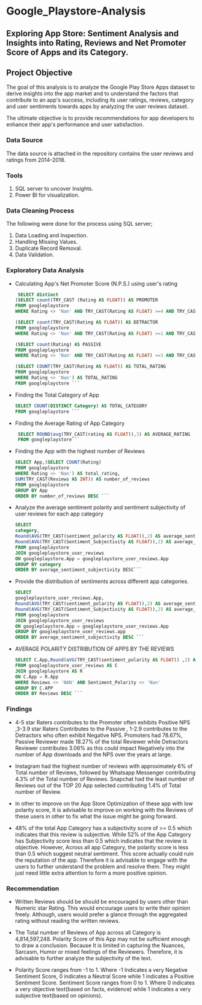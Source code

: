 # Google_Playstore-Analysis
## Exploring App Store: Sentiment Analysis and Insights into Rating, Reviews and Net Promoter Score of Apps and its Category.
## Project Objective
The goal of this analysis is  to analyze the Google Play Store Apps dataset to derive insights into the app market and  to understand the factors that contribute to an app's success, including its user ratings, reviews, category and user sentiments towards apps by analyzing the user reviews dataset.  

The ultimate objective is to provide recommendations for app developers to enhance their app's performance and user satisfaction.

### Data Source 
The data source is attached in the repository contains the user reviews and ratings from 2014-2018.

### Tools
1. SQL server to uncover Insights.
2. Power BI for visualization.

### Data Cleaning Process
The following were done for the process using SQL server;

1. Data Loading and Inspection.
2. Handling Missing Values.
3. Duplicate Record Removal.
4. Data Validation.

### Exploratory Data Analysis
- Calculating App's Net Promoter Score (N.P.S.) using user's rating
   
   ``` sql
    SELECT distinct
   (SELECT count(TRY_CAST (Rating AS FLOAT)) AS PROMOTER
   FROM googleplaystore 
   WHERE Rating <> 'Nan' AND TRY_CAST(Rating AS FLOAT) >=4 AND TRY_CAST(Rating AS FLOAT) <=5 ) AS PROMOTER,

   (SELECT count(TRY_CAST(Rating AS FLOAT)) AS DETRACTOR
   FROM googleplaystore 
   WHERE Rating <> 'Nan' AND TRY_CAST(Rating AS FLOAT) >=1 AND TRY_CAST(Rating AS FLOAT) <=2.9) AS DETRACTOR,

   (SELECT count(Rating) AS PASSIVE
   FROM googleplaystore 
   WHERE Rating <> 'Nan' AND TRY_CAST(Rating AS FLOAT) >=3 AND TRY_CAST(Rating AS FLOAT) <=3.9) AS PASSIVE,

   (SELECT COUNT(TRY_CAST(Rating AS FLOAT)) AS TOTAL_RATING
   FROM googleplaystore 
   WHERE Rating <> 'Nan') AS TOTAL_RATING
   FROM googleplaystore ```

- Finding the Total Category of App
   ``` sql
   SELECT COUNT(DISTINCT Category) AS TOTAL_CATEGORY
   FROM googleplaystore ```

- Finding the Average Rating of App Category
  ``` sql
   SELECT ROUND(avg(TRY_CAST(rating AS FLOAT)),3) AS AVERAGE_RATING
   FROM googleplaystore```

- Finding the App with the highest number of Reviews
  ``` sql
  SELECT App,(SELECT COUNT(Rating)
  FROM googleplaystore 
  WHERE Rating <> 'Nan') AS total_rating,
  SUM(TRY_CAST(Reviews AS INT)) AS number_of_reviews
  FROM googleplaystore
  GROUP BY App
  ORDER BY number_of_reviews DESC ```

- Analyze the average sentiment polarity and sentiment subjectivity of user reviews for each app category
  ``` sql
  SELECT 
  category,
  Round(AVG(TRY_CAST(sentiment_polarity AS FLOAT)),2) AS average_sentiment_polarity,
  Round(AVG(TRY_CAST(Sentiment_Subjectivity AS FLOAT)),2) AS average_sentiment_subjectivity
  FROM googleplaystore
  JOIN googleplaystore_user_reviews
  ON googleplaystore.App = googleplaystore_user_reviews.App
  GROUP BY category
  ORDER BY average_sentiment_subjectivity DESC```
  
- Provide the distribution of sentiments across different app categories.
  ``` sql
  SELECT 
  googleplaystore_user_reviews.App,
  Round(AVG(TRY_CAST(sentiment_polarity AS FLOAT)),2) AS average_sentiment_polarity,
  Round(AVG(TRY_CAST(Sentiment_Subjectivity AS FLOAT)),2) AS average_sentiment_subjectivity
  FROM googleplaystore
  JOIN googleplaystore_user_reviews
  ON googleplaystore.App = googleplaystore_user_reviews.App
  GROUP BY googleplaystore_user_reviews.app
  ORDER BY average_sentiment_subjectivity DESC ```

- AVERAGE POLARITY DISTRIBUTION OF APPS BY THE REVIEWS
  ``` sql
  SELECT C.App,Round(aVG(TRY_CAST(sentiment_polarity AS FLOAT)) ,2) AS Average_polarity,SUM(TRY_CAST(Reviews AS BIGINT)) AS Reviews
  FROM googleplaystore_user_reviews AS C
  JOIN googleplaystore AS R
  ON C.App = R.App
  WHERE Reviews <> 'NAN' AND Sentiment_Polarity <> 'Nan'
  GROUP BY C.APP
  ORDER BY Reviews DESC ```

### Findings
- 4-5 star Raters contributes to the Promoter often exhibits Positive NPS ,3-3.9 star Raters Contributes to the Passive , 1-2.9 contributes to the Detractors who often exhibit Negative NPS. Promoters had 78.67%,
  Passive Reviewer made 18.27% of the total Reviewer while Detractors Reviewer contributes 3.06% as this could impact Negatively into the number of App downloads and the NPS over the years at large.

- Instagram had the highest number of reviews with approximately 6% of Total number of Reviews, followed by  Whatsapp Messenger contributing 4.3% of the Total number of Reviews. Snapchat had the least number of Reviews out of the TOP 20 App selected contributing 1.4% of Total number of Review.

- In other to improve on the App Store Optimization of these app with low polarity score, It is advisable to improve on working with the Reviews of these users in other to fix what the issue might be going forward.

-  48% of the total App Category has a subjectivity score of >= 0.5 which indicates that this review is subjective. While 52% of the App Category has Subjectivity score less than 0.5 which indicates that the review is objective. However, Across all app Category, the polarity score is less than 0.5  which suggest neutral sentiment. This score actually could ruin the reputation of the app. Therefore it is advisable to engage with the users to further understand the problem and resolve them. They might just need little extra attention to form a more positive opinion.

### Recommendation 
- Written Reviews should be should be encouraged by users other than Numeric star Rating. This would encourage users to write their opinion freely. Although, users would prefer a glance through the aggregated rating without reading the written reviews.
  
- The Total number of Reviews of App across all Category  is 4,814,597,248. Polarity Score of this App may not be sufficient enough to draw a conclusion. Because It is limited in capturing the Nuances, Sarcasm, Humor or mixed feelings of the Reviewers. Therefore, it is advisable to further analyze the subjectivity of the text.
  
- Polarity Score ranges from -1 to 1. Where -1 Indicates a very Negative Sentiment Score, 0 indicates a Neutral Score while 1 indicates a Positive Sentiment Score. Sentiment Score ranges from 0 to 1. Where 0 indicates  a very objective text(based on facts, evidence) while 1 indicates a very subjective text(based on opinions).

